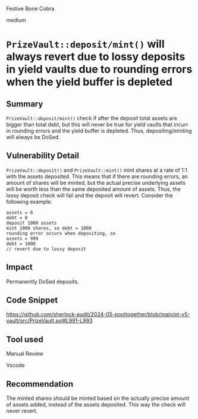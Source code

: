 Festive Bone Cobra

medium

# `PrizeVault::deposit/mint()` will always revert due to lossy deposits in yield vaults due to rounding errors when the yield buffer is depleted

## Summary

`PrizeVault::deposit/mint()` check if after the deposit total assets are bigger than total debt, but this will never be true for yield vaults that incurr in rounding errors and the yield buffer is depleted. Thus, depositing/minting will always be DoSed.

## Vulnerability Detail

`PrizeVault::deposit()` and `PrizeVault::mint()` mint shares at a rate of 1:1 with the assets deposited. This means that if there are rounding errors, an amount of shares will be minted, but the actual precise underlying assets will be worth less than the same deposited amount of assets. Thus, the lossy deposit check will fail and the deposit will revert.
Consider the following example:
```solidity
assets = 0
debt = 0
deposit 1000 assets
mint 1000 shares, so debt = 1000
rounding error occurs when depositing, so
assets = 999
debt = 1000
// revert due to lossy deposit
``` 

## Impact

Permanently DoSed deposits.

## Code Snippet

https://github.com/sherlock-audit/2024-05-pooltogether/blob/main/pt-v5-vault/src/PrizeVault.sol#L991-L993

## Tool used

Manual Review

Vscode

## Recommendation

The minted shares should be minted based on the actually precise amount of assets added, instead of the assets deposited. This way the check will never revert.